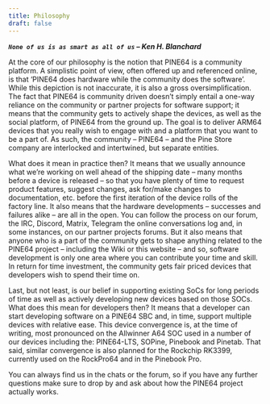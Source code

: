 ```yaml
---
title: Philosophy
draft: false
---
```


***`None of us is as smart as all of us` – Ken H. Blanchard***

At the core of our philosophy is the notion that PINE64 is a community platform. A simplistic point of view, often offered up and referenced online, is that ‘PINE64 does hardware while the community does the software’. While this depiction is not inaccurate, it is also a gross oversimplification. The fact that PINE64 is community driven doesn’t simply entail a one-way reliance on the community or partner projects for software support; it means that the community gets to actively shape the devices, as well as the social platform, of PINE64 from the ground up. The goal is to deliver ARM64 devices that you really wish to engage with and a platform that you want to be a part of. As such, the community – PINE64 – and the Pine Store company are interlocked and intertwined, but separate entities.

What does it mean in practice then? It means that we usually announce what we’re working on well ahead of the shipping date – many months before a device is released – so that you have plenty of time to request product features, suggest changes, ask for/make changes to documentation, etc. before the first iteration of the device rolls of the factory line. It also means that the hardware developments – successes and failures alike – are all in the open. You can follow the process on our forum, the IRC, Discord, Matrix, Telegram the online conversations log and, in some instances, on our partner projects forums. But it also means that anyone who is a part of the community gets to shape anything related to the PINE64 project – including the Wiki or this website – and so, software development is only one area where you can contribute your time and skill. In return for time investment, the community gets fair priced devices that developers wish to spend their time on.

Last, but not least, is our belief in supporting existing SoCs for long periods of time as well as actively developing new devices based on those SOCs. What does this mean for developers then? It means that a developer can start developing software on a PINE64 SBC and, in time,  support multiple devices with relative ease. This device convergence is, at the time of writing, most pronounced on the Allwinner A64 SOC used in a number of our devices including the: PINE64-LTS, SOPine, Pinebook and Pinetab. That said, similar convergence is also planned for the Rockchip RK3399, currently used on the RockPro64 and in the Pinebook Pro.

You can always find us in the chats or the forum, so if you have any further questions make sure to drop by and ask about how the PINE64 project actually works.

